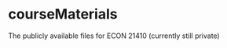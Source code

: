 courseMaterials
===============

The publicly available files for ECON 21410 
(currently still private)
